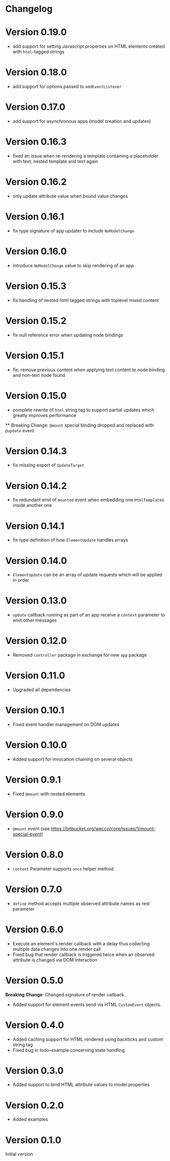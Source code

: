 # Changelog

# Version 0.19.0

* add support for setting Javascript properties on HTML elements created with `html`-tagged strings

# Version 0.18.0

* add support for options passed to `addEventListener`

# Version 0.17.0

* add support for asynchronous apps (model creation and updates)

# Version 0.16.3

* fixed an issue when re-rendering a template containing a placeholder with text, nested template and text again

# Version 0.16.2

* only update attribute value when bound value changes

# Version 0.16.1

* fix type signature of app updater to include `NoModelChange`

# Version 0.16.0

* introduce `NoModelChange` value to skip rendering of an app

# Version 0.15.3

* fix handling of nested html tagged strings with toplevel mixed content

# Version 0.15.2

* fix null reference error when updating node bindings

# Version 0.15.1

* fix: remove previous content when applying text content to node binding and non-text node found

# Version 0.15.0

* complete rewrite of `html` string tag to support partial updates which greatly improves performance

** Breaking Change: `@mount` special binding dropped and replaced with `@update` event

# Version 0.14.3

* fix missing export of `UpdateTarget`

# Version 0.14.2

* fix redundant emit of `mounted` event when embedding one `HtmlTemplate`s inside another one

# Version 0.14.1

* fix type definition of how `ElementUpdate` handles arrays

# Version 0.14.0

* `ElementUpdate` can be an array of update requests which will be applied in order

# Version 0.13.0

* `update` callback running as part of an app receive a `context` parameter to emit other messages

# Version 0.12.0

* Removed `controller` package in exchange for new `app` package

# Version 0.11.0

* Upgraded all dependencies

# Version 0.10.1

* Fixed event handler management on DOM updates

# Version 0.10.0

* Added support for invocation chaining on several objects

# Version 0.9.1

* Fixed `@mount` with nested elements

# Version 0.9.0

* `@mount` event (see https://bitbucket.org/wecco/core/issues/1/mount-special-event)

# Version 0.8.0

* `context` Parameter supports `once` helper method

# Version 0.7.0

* `define` method accepts multiple observed attribute names as rest parameter

# Version 0.6.0

* Execute an element's render callback with a delay thus collecting multiple data changes into one render call
* Fixed bug that render callback is triggered twice when an observed attribute is changed via DOM interaction

# Version 0.5.0

**Breaking Change**: Changed signature of render callback.

* Added support for element events send via HTML `CustomEvent` objects.

# Version 0.4.0

* Added caching support for HTML rendered using backticks and custom string tag
* Fixed bug in todo-example concerning state handling

# Version 0.3.0

* Added support to bind HTML attribute values to model properties

# Version 0.2.0

* Added examples

# Version 0.1.0

Initial version